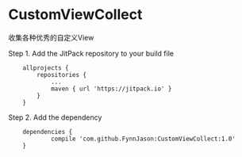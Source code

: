 # CustomViewCollect
收集各种优秀的自定义View

Step 1. Add the JitPack repository to your build file
```
	allprojects {
		repositories {
			...
			maven { url 'https://jitpack.io' }
		}
	}
```

Step 2. Add the dependency
```
	dependencies {
	        compile 'com.github.FynnJason:CustomViewCollect:1.0'
	}

```
